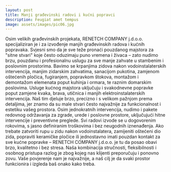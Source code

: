 ```yaml
---
layout: post
title: Manji građevinski radovi i kućni popravci
description: Feugiat amet tempus
image: assets/images/pic06.jpg
---
```


Osim velikih građevinskih projekata, RENETCH COMPANY j.d.o.o. specijaliziran je i za izvođenje manjih građevinskih radova i kućnih popravaka. Svjesni smo da je sve teže pronaći pouzdanog majstora za "sitne stvari" koje često oduzimaju puno vremena i živaca – zato nudimo brzu, pouzdanu i profesionalnu uslugu za sve manje zahvate u stambenim i poslovnim prostorima. Bavimo se krpanjima zidova nakon vodoinstalaterskih intervencija, manjim zidarskim zahvatima, sanacijom pukotina, zamjenom oštećenih pločica, fugiranjem, popravkom štokova, montažom i demontažom elemenata poput kuhinja i ormara, te raznim domarskim poslovima. Usluge kućnog majstora uključuju i svakodnevne popravke poput zamjene kvaka, brava, utičnica i manjih elektroinstalaterskih intervencija. Naš tim djeluje brzo, precizno i s velikom pažnjom prema detaljima, jer znamo da su male stvari često najvažnije za funkcionalnost i estetiku vašeg prostora. Osim jednokratnih intervencija, nudimo i pakete redovnog održavanja za zgrade, urede i poslovne prostore, uključujući hitne intervencije i preventivne preglede. Svi radovi izvode se u dogovorenim rokovima, s jasno definiranim troškovima i bez neugodnih iznenađenja. Ako trebate zatvoriti rupu u zidu nakon vodoinstalatera, zamijeniti oštećeni dio zida, popraviti keramičke pločice ili jednostavno imati pouzdan kontakt za sve kućne popravke – RENETCH COMPANY j.d.o.o. je tu da posao obavi brzo, kvalitetno i bez stresa. Naša kombinacija stručnosti, fleksibilnosti i osobnog pristupa razlog je zbog kojeg nas klijenti preporučuju i ponovno zovu. Vaše povjerenje nam je najvažnije, a naš cilj je da svaki prostor funkcionira i izgleda baš onako kako treba.
